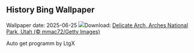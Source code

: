 ## History Bing Wallpaper
Wallpaper date: 2025-06-25
![](https://www.bing.com/th?id=OHR.DelicateArch_EN-US2369284902_UHD.jpg&w=1000)Download: [Delicate Arch, Arches National Park, Utah (© mmac72/Getty Images)](https://www.bing.com/th?id=OHR.DelicateArch_EN-US2369284902_UHD.jpg)

Auto get programm by LtgX
